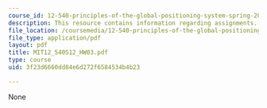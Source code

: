 ```yaml
---
course_id: 12-540-principles-of-the-global-positioning-system-spring-2012
description: This resource contains information regarding assignments.
file_location: /coursemedia/12-540-principles-of-the-global-positioning-system-spring-2012/3f23d6660dd84e6d272f6584534b4b23_MIT12_540S12_HW03.pdf
file_type: application/pdf
layout: pdf
title: MIT12_540S12_HW03.pdf
type: course
uid: 3f23d6660dd84e6d272f6584534b4b23

---
```

None